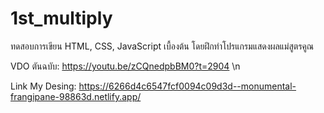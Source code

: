 # 1st_multiply
ทดสอบการเขียน HTML, CSS, JavaScript เบื้องต้น โดยฝึกทำโปรแกรมแสดงผลแม่สูตรคูณ

VDO ตันฉบับ: https://youtu.be/zCQnedpbBM0?t=2904 \n

Link My Desing: https://6266d4c6547fcf0094c09d3d--monumental-frangipane-98863d.netlify.app/
